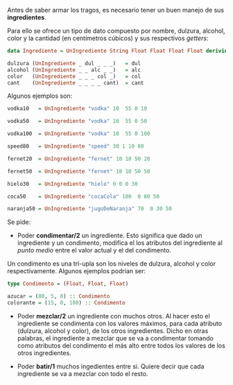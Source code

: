 Antes de saber armar los tragos, es necesario tener un buen manejo de sus **ingredientes**. 

Para ello se ofrece un tipo de dato compuesto por nombre, dulzura, alcohol, color y la cantidad (en centímetros cúbicos) y sus respectivos _getters_:

```Haskell
data Ingrediente = UnIngrediente String Float Float Float Float deriving (Show,Eq)

dulzura (UnIngrediente _ dul _ _ _)   = dul
alcohol (UnIngrediente _ _ alc _ _)   = alc
color   (UnIngrediente _ _ _ col _)   = col
cant    (UnIngrediente _ _ _ _ cant)  = cant
```

Algunos ejemplos son:
```Haskell
vodka10   = UnIngrediente "vodka" 10  55 0 10

vodka50   = UnIngrediente "vodka" 10  55 0 50

vodka100  = UnIngrediente "vodka" 10  55 0 100

speed80   = UnIngrediente "speed" 30 1 10 80

fernet20  = UnIngrediente "fernet" 10 10 50 20

fernet50  = UnIngrediente "fernet" 10 10 50 50

hielo30   = UnIngrediente "hielo" 0 0 0 30

coca50    = UnIngrediente "cocaCola" 100  0 80 50

naranja50 = UnIngrediente "jugoDeNaranja" 70  0 30 50
```

Se pide:
- Poder **condimentar/2** un ingrediente. Esto significa que dado un ingrediente y un condimento, modifica el los atributos del ingrediente al _punto medio_ entre el valor actual y el del condimento.

Un condimento es una tri-upla son los niveles de dulzura, alcohol y color respectivamente. Algunos ejemplos podrían ser:
```Haskell
type Condimento = (Float, Float, Float)

azucar = (80, 5, 0) :: Condimento
colorante = (15, 0, 100) :: Condimento
```

- Poder **mezclar/2** un ingrediente con muchos otros. Al hacer esto el ingrediente se condimenta con los valores máximos, para cada atributo (dulzura, alcohol y color), de los otros ingredientes. Dicho en otras palabras, el ingrediente a mezclar que se va a condimentar tomando como atributos del condimento el más alto entre todos los valores de los otros ingredientes.

- Poder **batir/1** muchos ingedientes entre si. Quiere decir que cada ingrediente se va a mezclar con todo el resto.

